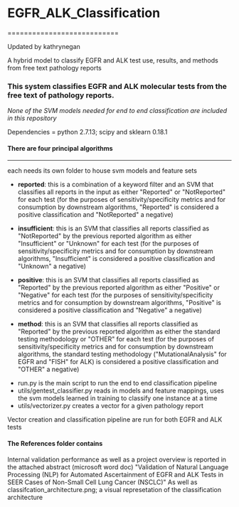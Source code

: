 # EGFR_ALK_Classification
===========================

Updated by kathrynegan

A hybrid model to classify EGFR and ALK test use, results, and methods from free text pathology reports 

### This system classifies EGFR and ALK molecular tests from the free text of pathology reports.
_None of the SVM models needed for end to end classification are included in this repository_

Dependencies = python 2.7.13; scipy and sklearn 0.18.1

#### There are four principal algorithms
-------------------------------------
each needs its own folder to house svm models and feature sets

* __reported__: this is a combination of a keyword filter and an SVM that classifies all reports in the input as either "Reported" or "NotReported" for each test
    (for the purposes of sensitivity/specificity metrics and for consumption by downstream algorithms, "Reported" is considered a positive classification and "NotReported" a negative)

* __insufficient__: this is an SVM that classifies all reports classified as "NotReported" by the previous reported algorithm as either "Insufficient" or "Unknown" for each test
    (for the purposes of sensitivity/specificity metrics and for consumption by downstream algorithms, "Insufficient" is considered a positive classification and "Unknown" a negative)

* __positive__: this is an SVM that classifies all reports classified as "Reported" by the previous reported algorithm as either "Positive" or "Negative" for each test
    (for the purposes of sensitivity/specificity metrics and for consumption by downstream algorithms, "Positive" is considered a positive classification and "Negative" a negative)

* __method__: this is an SVM that classifies all reports classified as "Reported" by the previous reported algorithm as either the standard testing methodology or "OTHER" for each test
    (for the purposes of sensitivity/specificity metrics and for consumption by downstream algorithms, the standard testing methodology ("MutationalAnalysis" for EGFR and "FISH" for ALK) is considered a positive classification and "OTHER" a negative)
    

- run.py is the main script to run the end to end classification pipeline
- utils/gentest_classifier.py reads in models and feature mappings, uses the svm models learned in training to classify one instance at a time
- utils/vectorizer.py creates a vector for a given pathology report

Vector creation and classification pipeline are run for both EGFR and ALK tests


#### The References folder contains
Internal validation performance as well as a project overview is reported in the attached abstract (microsoft word doc) "Validation of Natural Language Processing (NLP) for Automated Ascertainment of EGFR and ALK Tests in SEER Cases of Non-Small Cell Lung Cancer (NSCLC)"
As well as classifcation_architecture.png; a visual represetation of the classification architecture
